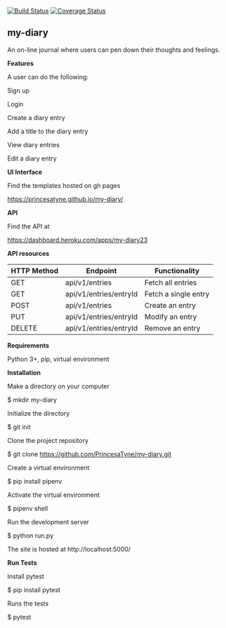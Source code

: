 [![Build Status](https://travis-ci.org/PrincesaTyne/my-diary.svg?branch=api)](https://travis-ci.org/PrincesaTyne/my-diary)
[![Coverage Status](https://coveralls.io/repos/github/PrincesaTyne/my-diary/badge.svg?branch=api)](https://coveralls.io/github/PrincesaTyne/my-diary?branch=api)

## my-diary

An on-line journal where users can pen down their thoughts and feelings.


**Features**

A user can do the following:

Sign up

Login

Create a diary entry

Add a title to the diary entry

View diary entries

Edit a diary entry


**UI Interface**

Find the templates hosted on gh pages

https://princesatyne.github.io/my-diary/


**API**

Find the API at

https://dashboard.heroku.com/apps/my-diary23


**API resources**

|HTTP Method |Endpoint |Functionality |
|----------|----------|----------|
|GET |api/v1/entries |Fetch all entries |
|GET |api/v1/entries/entryId |Fetch a single entry |
|POST |api/v1/entries |Create an entry |
|PUT |api/v1/entries/entryId |Modify an entry |
|DELETE |api/v1/entries/entryId |Remove an entry |


**Requirements**

Python 3+, pip, virtual environment


**Installation**

Make a directory on your computer

$ mkdir my-diary

Initialize the directory

$ git init

Clone the project repository

$ git clone https://github.com/PrincesaTyne/my-diary.git

Create a virtual environment

$ pip install pipenv

Activate the virtual environment

$ pipenv shell

Run the development server

$ python run.py

The site is hosted at http://localhost:5000/


**Run Tests**

Install pytest

$ pip install pytest

Runs the tests

$ pytest
